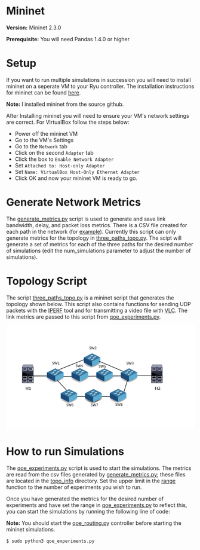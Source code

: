 Mininet
=======

**Version:**  Mininet 2.3.0

**Prerequisite:** You will need Pandas 1.4.0 or higher

Setup
=====

If you want to run multiple simulations in succession you will need to install mininet on a seperate VM to your Ryu controller.
The installation instructions for mininet can be found [here](http://mininet.org/download/#option-2-native-installation-from-source). 

**Note:** I installed mininet from the source github.

After Installing mininet you will need to ensure your VM's network settings are correct. For VirtualBox follow the steps below:

* Power off the mininet VM
* Go to the VM's Settings
* Go to the ``Network`` tab
* Click on the second ``Adapter`` tab
* Click the box to ``Enable Network Adapter``
* Set ``Attached to: Host-only Adapter``
* Set ``Name: VirtualBox Host-Only Ethernet Adapter``
* Click OK and now your mininet VM is ready to go.


<!-- .. _here: http://mininet.org/download/#option-2-native-installation-from-source -->

Generate Network Metrics
========================

The [generate_metrics.py](https://github.com/adam-durning/ryu/blob/development_branch/ryu/app/qoe_app/mininet/generate_metrics.py) script is used to generate and save link bandwidth, delay, and packet loss metrics. There is a CSV file created
for each path in the network (for [example](https://github.com/adam-durning/ryu/blob/development_branch/ryu/app/qoe_app/topo_info/2link_topoinfo.csv)). 
Currently this script can only generate metrics for the topology in [three_paths_topo.py](https://github.com/adam-durning/ryu/blob/development_branch/ryu/app/qoe_app/topo_info/).
The scipt will generate a set of metrics for each of the three paths for the desired number of simulations (edit the num_simulations parameter 
to adjust the number of simulations). 

<!-- .. _generate_metrics.py: https://github.com/adam-durning/ryu/blob/development_branch/ryu/app/qoe_app/mininet/generate_metrics.py
.. _example: https://github.com/adam-durning/ryu/blob/development_branch/ryu/app/qoe_app/topo_info/2link_topoinfo.csv
.. _three_paths_topo.py: https://github.com/adam-durning/ryu/blob/development_branch/ryu/app/qoe_app/mininet/three_path_topo.py
.. _topo_info: https://github.com/adam-durning/ryu/blob/development_branch/ryu/app/qoe_app/topo_info/
.. _IPERF: https://iperf.fr/iperf-doc.php#doc
.. _VLC: https://www.videolan.org/vlc/download-ubuntu.html
.. _qoe_experiments: https://github.com/adam-durning/ryu/blob/development_branch/ryu/app/qoe_app/mininet/qoe_experiments.py
.. _range: https://github.com/adam-durning/ryu/blob/0edd42b8f55072cafb77baafd75c02eca8705389/ryu/app/qoe_app/mininet/qoe_experiments.py#L19 -->

Topology Script
===============
The script [three_paths_topo.py](https://github.com/adam-durning/ryu/blob/development_branch/ryu/app/qoe_app/mininet/three_path_topo.py) is a mininet script that generates the topology shown below. This script also contains functions for sending UDP packets with the [IPERF](https://iperf.fr/iperf-doc.php#doc) tool and for transmitting a video file with [VLC](https://www.videolan.org/vlc/download-ubuntu.html). The link metrics are passed to this script from [qoe_experiments.py](https://github.com/adam-durning/ryu/blob/development_branch/ryu/app/qoe_app/mininet/qoe_experiments.py).

![An image of a network topology with 3 linear paths](topology.png "Network Topology")


How to run Simulations
======================

The [qoe_experiments.py](https://github.com/adam-durning/ryu/blob/development_branch/ryu/app/qoe_app/mininet/qoe_experiments.py) script is used to start the simulations. The metrics are read from the csv files generated by [generate_metrics.py](https://github.com/adam-durning/ryu/blob/development_branch/ryu/app/qoe_app/mininet/generate_metrics.py);
these files are located in the [topo_info](https://github.com/adam-durning/ryu/blob/development_branch/ryu/app/qoe_app/topo_info/) directory. Set the upper limit in the [range](https://github.com/adam-durning/ryu/blob/0edd42b8f55072cafb77baafd75c02eca8705389/ryu/app/qoe_app/mininet/qoe_experiments.py#L19) function to the number of experiments you wish to run.

Once you have generated the metrics for the desired number of experiments and have set the range in [qoe_experiments.py](https://github.com/adam-durning/ryu/blob/development_branch/ryu/app/qoe_app/mininet/qoe_experiments.py) to reflect this, you can start the simulations by running the following line of code:

**Note:** You should start the [qoe_routing.py](https://github.com/adam-durning/ryu/blob/development_branch/ryu/app/qoe_app/qoe_routing.py) controller before starting the mininet simulations.

  ```
  $ sudo python3 qoe_experiments.py
  ```
